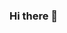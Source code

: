 ### Hi there 👋

<!--
**tomek-kowalski/tomek-kowalski** is a ✨ _special_ ✨ repository because its `README.md` (this file) appears on your GitHub profile.

Here are some ideas to get you started:

- 🔭 I’m currently working on quite many projects using stack like : PHP, JS, jquery, HTML, CSS, related to plugins and themes development in CMS Wordpress.
- 🌱 I’m currently learning new things in area of React and Python.
- 👯 I’m looking to collaborate on interesting projects, escpecially in area  of plugin development and integration on WP. 
- 🤔 I’m looking for help with ...
- 💬 Ask me about: php, wp, plugin and themes development for WP. 
- 📫 How to reach me: tomasz.kowalski@kowalski-consulting.com
- 😄 Pronouns: Dont call me ninja, try instead a normal way. 
- ⚡ Fun fact: it's been written 1.08.2022. 
-->
